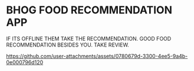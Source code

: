 # BHOG FOOD RECOMMENDATION APP

IF ITS OFFLINE THEM TAKE THE RECOMMENDATION. GOOD FOOD RECOMMENDATION BESIDES YOU. TAKE REVIEW.


https://github.com/user-attachments/assets/0780679d-3300-4ee5-9a4b-0e000796d120

